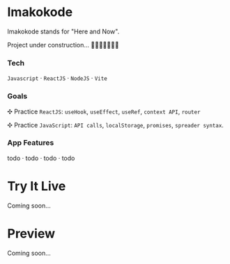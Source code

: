 # Imakokode

Imakokode stands for "Here and Now".

Project under construction... 🚧🧱👷👷‍♀️🧑‍🏭

### Tech

`Javascript` · `ReactJS` · `NodeJS` · `Vite`

### Goals

✣ Practice `ReactJS`: `useHook`, `useEffect`, `useRef`, `context API`, `router`

✣ Practice `JavaScript`: `API calls`, `localStorage`, `promises`, `spreader syntax`.

### App Features

todo · todo · todo · todo

# Try It Live

Coming soon...

# Preview

Coming soon...
